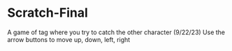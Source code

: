 # Scratch-Final
A game of tag where you try to catch the other character (9/22/23)
Use the arrow buttons to move up, down, left, right
